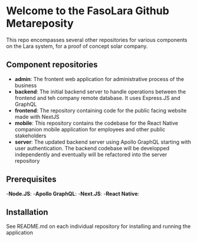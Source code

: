 # Welcome to the FasoLara Github Metareposity

This repo encompasses several other repositories for various components on the Lara system, for a proof of concept solar company. 

## Component repositories

- <b>admin</b>: The frontent web application for administrative process of the business
- <b>backend</b>: The initial backend server to handle operations between the frontend and teh company remote database. It uses Express.JS and GraphQL
- <b>frontend</b>: The repository containing code for the public facing website made with NextJS
- <b>mobile</b>: This repository contains the codebase for the React Native companion mobile application for employees and other public stakeholders
- <b>server</b>: The updated backend server using Apollo GraphQL starting with user authentication. The backend codebase will be developped independently and eventually will be refactored into the server repository

## Prerequisites

-<b>Node.JS</b>:
-<b>Apollo GraphQL</b>:
-<b>Next.JS</b>:
-<b>React Native</b>:

## Installation

See README.md on each individual repository for installing and running the application